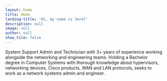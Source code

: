```yaml
---
layout: home
title: Home
landing-title: 'Hi, my name is Jerel'
description: null
image: null
author: null
show_tile: false
---
```


System Support Admin and Technician with 3+ years of experience working alongside the networking and engineering teams. Holding a Bachelor degree in Computer Systems with thorough knowledge about hypervisors, networking devices, Cisco products, WAN and LAN protocols, seeks to work as a network systems admin and engineer.
